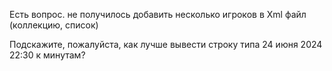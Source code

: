Есть вопрос. не получилось добавить несколько игроков в Xml файл (коллекцию, список)

Подскажите, пожалуйста, как лучше вывести строку типа 24 июня  2024 22:30 к минутам?
